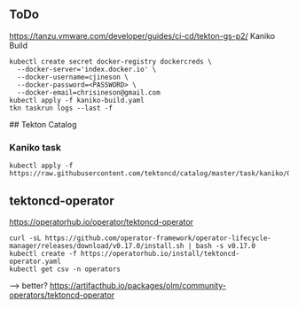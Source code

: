 ## ToDo
https://tanzu.vmware.com/developer/guides/ci-cd/tekton-gs-p2/
Kaniko Build
```
kubectl create secret docker-registry dockercreds \
  --docker-server='index.docker.io' \
  --docker-username=cjineson \
  --docker-password=<PASSWORD> \
  --docker-email=chrisineson@gmail.com
kubectl apply -f kaniko-build.yaml
tkn taskrun logs --last -f
```


## Tekton Catalog
### Kaniko task
```
kubectl apply -f https://raw.githubusercontent.com/tektoncd/catalog/master/task/kaniko/0.2/kaniko.yaml
```

## tektoncd-operator
https://operatorhub.io/operator/tektoncd-operator

```
curl -sL https://github.com/operator-framework/operator-lifecycle-manager/releases/download/v0.17.0/install.sh | bash -s v0.17.0
kubectl create -f https://operatorhub.io/install/tektoncd-operator.yaml
kubectl get csv -n operators
```
--> better? https://artifacthub.io/packages/olm/community-operators/tektoncd-operator
